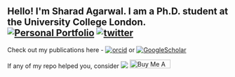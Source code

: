 ## Hello! I'm Sharad Agarwal. I am a Ph.D. student at the University College London. [![Personal Portfolio](https://img.shields.io/badge/portfolio-sharad1126.github.io-&?logo=github)](https://sharad1126.github.io/) [![twitter](https://img.shields.io/twitter/follow/shad1126?style=social)](https://twitter.com/shad1126)

Check out my publications here - [![orcid](https://img.shields.io/badge/Orcid-sharadagarwal-&?logo=orcid)](https://orcid.org/0000-0002-6492-5390) or [![GoogleScholar](https://img.shields.io/badge/GoogleScholar-sharadagarwal-blue&?logo=google-scholar)](https://scholar.google.com/citations?user=yRVFJp8AAAAJ&hl=en)

If any of my repo helped you, consider [![](https://img.shields.io/static/v1?label=Sponsor&message=%E2%9D%A4&logo=GitHub&color=%23fe8e86)](https://github.com/sponsors/sharad1126)
<a href="https://www.buymeacoffee.com/sharad1126" target="_blank"><img src="https://cdn.buymeacoffee.com/buttons/default-orange.png" alt="Buy Me A Coffee" height="20" width="93"></a>
